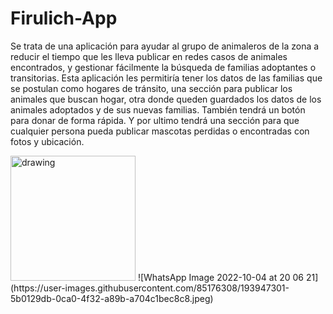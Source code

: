 
# Firulich-App


Se trata de una aplicación para ayudar al grupo de animaleros de la zona a reducir el tiempo que les lleva publicar en redes casos de animales encontrados, y gestionar fácilmente la búsqueda de familias adoptantes o transitorias. 
Esta aplicación les permitiría tener los datos de las familias que se postulan como hogares de tránsito, una sección para publicar los animales que buscan hogar, otra donde queden guardados los datos de los animales adoptados y de sus nuevas familias. También tendrá un botón para donar de forma rápida. 
Y por ultimo tendrá una sección para que cualquier persona pueda publicar mascotas perdidas o encontradas con fotos y ubicación. 


<img src="[drawing.jpg](https://user-images.githubusercontent.com/85176308/193947301-5b0129db-0ca0-4f32-a89b-a704c1bec8c8.jpeg)" alt="drawing" width="200"/>
![WhatsApp Image 2022-10-04 at 20 06 21](https://user-images.githubusercontent.com/85176308/193947301-5b0129db-0ca0-4f32-a89b-a704c1bec8c8.jpeg)
